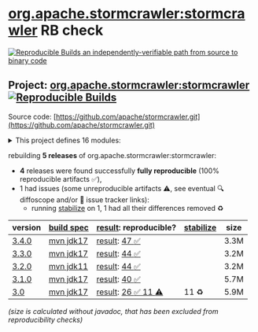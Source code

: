 [org.apache.stormcrawler:stormcrawler](https://central.sonatype.com/artifact/org.apache.stormcrawler/stormcrawler/versions) RB check
=======

[![Reproducible Builds](https://reproducible-builds.org/images/logos/rb.svg) an independently-verifiable path from source to binary code](https://reproducible-builds.org/)

## Project: [org.apache.stormcrawler:stormcrawler](https://central.sonatype.com/artifact/org.apache.stormcrawler/stormcrawler/versions) [![Reproducible Builds](https://img.shields.io/endpoint?url=https://raw.githubusercontent.com/jvm-repo-rebuild/reproducible-central/master/content/org/apache/stormcrawler/badge.json)](https://github.com/jvm-repo-rebuild/reproducible-central/blob/master/content/org/apache/stormcrawler/README.md)

Source code: [https://github.com/apache/stormcrawler.git](https://github.com/apache/stormcrawler.git)

<details><summary>This project defines 16 modules:</summary>

* [org.apache.stormcrawler:stormcrawler](https://central.sonatype.com/artifact/org.apache.stormcrawler/stormcrawler/overview)
* [org.apache.stormcrawler:stormcrawler-ai](https://central.sonatype.com/artifact/org.apache.stormcrawler/stormcrawler-ai/overview)
* [org.apache.stormcrawler:stormcrawler-archetype](https://central.sonatype.com/artifact/org.apache.stormcrawler/stormcrawler-archetype/overview)
* [org.apache.stormcrawler:stormcrawler-aws](https://central.sonatype.com/artifact/org.apache.stormcrawler/stormcrawler-aws/overview)
* [org.apache.stormcrawler:stormcrawler-core](https://central.sonatype.com/artifact/org.apache.stormcrawler/stormcrawler-core/overview)
* [org.apache.stormcrawler:stormcrawler-external](https://central.sonatype.com/artifact/org.apache.stormcrawler/stormcrawler-external/overview)
* [org.apache.stormcrawler:stormcrawler-langid](https://central.sonatype.com/artifact/org.apache.stormcrawler/stormcrawler-langid/overview)
* [org.apache.stormcrawler:stormcrawler-opensearch](https://central.sonatype.com/artifact/org.apache.stormcrawler/stormcrawler-opensearch/overview)
* [org.apache.stormcrawler:stormcrawler-opensearch-archetype](https://central.sonatype.com/artifact/org.apache.stormcrawler/stormcrawler-opensearch-archetype/overview)
* [org.apache.stormcrawler:stormcrawler-playwright](https://central.sonatype.com/artifact/org.apache.stormcrawler/stormcrawler-playwright/overview)
* [org.apache.stormcrawler:stormcrawler-solr](https://central.sonatype.com/artifact/org.apache.stormcrawler/stormcrawler-solr/overview)
* [org.apache.stormcrawler:stormcrawler-solr-archetype](https://central.sonatype.com/artifact/org.apache.stormcrawler/stormcrawler-solr-archetype/overview)
* [org.apache.stormcrawler:stormcrawler-sql](https://central.sonatype.com/artifact/org.apache.stormcrawler/stormcrawler-sql/overview)
* [org.apache.stormcrawler:stormcrawler-tika](https://central.sonatype.com/artifact/org.apache.stormcrawler/stormcrawler-tika/overview)
* [org.apache.stormcrawler:stormcrawler-urlfrontier](https://central.sonatype.com/artifact/org.apache.stormcrawler/stormcrawler-urlfrontier/overview)
* [org.apache.stormcrawler:stormcrawler-warc](https://central.sonatype.com/artifact/org.apache.stormcrawler/stormcrawler-warc/overview)
</details>

rebuilding **5 releases** of org.apache.stormcrawler:stormcrawler:
- **4** releases were found successfully **fully reproducible** (100% reproducible artifacts :white_check_mark:),
- 1 had issues (some unreproducible artifacts :warning:, see eventual :mag: diffoscope and/or :memo: issue tracker links):
  - running [stabilize](doc/stabilize.md) on 1, 1 had all their differences removed :recycle:

| version | [build spec](/BUILDSPEC.md) | [result](https://reproducible-builds.org/docs/jvm/): reproducible? | [stabilize](https://github.com/google/oss-rebuild/blob/main/cmd/stabilize/README.md) | size |
| -- | --------- | ------ | ------ | -- |
| [3.4.0](https://central.sonatype.com/artifact/org.apache.stormcrawler/stormcrawler/3.4.0/pom) | [mvn jdk17](stormcrawler-3.4.0.buildspec) | [result](stormcrawler-3.4.0.buildinfo): [47 :white_check_mark: ](stormcrawler-3.4.0.buildcompare) | | 3.3M |
| [3.3.0](https://central.sonatype.com/artifact/org.apache.stormcrawler/stormcrawler/3.3.0/pom) | [mvn jdk17](stormcrawler-3.3.0.buildspec) | [result](stormcrawler-3.3.0.buildinfo): [44 :white_check_mark: ](stormcrawler-3.3.0.buildcompare) | | 3.2M |
| [3.2.0](https://central.sonatype.com/artifact/org.apache.stormcrawler/stormcrawler/3.2.0/pom) | [mvn jdk11](stormcrawler-3.2.0.buildspec) | [result](stormcrawler-3.2.0.buildinfo): [44 :white_check_mark: ](stormcrawler-3.2.0.buildcompare) | | 3.2M |
| [3.1.0](https://central.sonatype.com/artifact/org.apache.stormcrawler/stormcrawler/3.1.0/pom) | [mvn jdk17](stormcrawler-3.1.0.buildspec) | [result](stormcrawler-3.1.0.buildinfo): [40 :white_check_mark: ](stormcrawler-3.1.0.buildcompare) | | 5.7M |
| [3.0](https://central.sonatype.com/artifact/org.apache.stormcrawler/stormcrawler/3.0/pom) | [mvn jdk17](stormcrawler-3.0.buildspec) | [result](stormcrawler-3.0.buildinfo): [26 :white_check_mark:  11 :warning:](stormcrawler-3.0.buildcompare) | 11 :recycle: | 5.9M |

<i>(size is calculated without javadoc, that has been excluded from reproducibility checks)</i>
